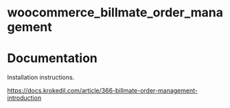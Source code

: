 # woocommerce_billmate_order_management

# Documentation

Installation instructions.

https://docs.krokedil.com/article/366-billmate-order-management-introduction
